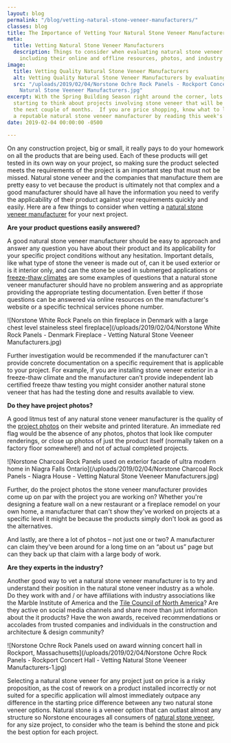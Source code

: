 ```yaml
---
layout: blog
permalink: "/blog/vetting-natural-stone-veneer-manufacturers/"
classes: blog
title: The Importance of Vetting Your Natural Stone Veneer Manufacturer
meta:
  title: Vetting Natural Stone Veneer Manufacturers
  description: Things to consider when evaluating natural stone veneer manufacturers,
    including their online and offline resources, photos, and industry accolades.
image:
  title: Vetting Quality Natural Stone Veneer Manufacturers
  alt: Vetting Quality Natural Stone Veneer Manufacturers by evaluating project photos
  src: "/uploads/2019/02/04/Norstone Ochre Rock Panels - Rockport Concert Hall - Vetting
    Natural Stone Veeneer Manufacturers.jpg"
excerpt: With the Spring Building Season right around the corner, lots of folks are
  starting to think about projects involving stone veneer that will be happening over
  the next couple of months.  If you are price shopping, know what to look for in
  a reputable natural stone veneer manufacturer by reading this week's blog.
date: 2019-02-04 00:00:00 -0500

---
```

On any construction project, big or small, it really pays to do your homework on all the products that are being used. Each of these products will get tested in its own way on your project, so making sure the product selected meets the requirements of the project is an important step that must not be missed. Natural stone veneer and the companies that manufacture them are pretty easy to vet because the product is ultimately not that complex and a good manufacturer should have all have the information you need to verify the applicability of their product against your requirements quickly and easily. Here are a few things to consider when vetting a [natural stone veneer manufacturer](https://www.norstoneusa.com/) for your next project.

**Are your product questions easily answered?**

A good natural stone veneer manufacturer should be easy to approach and answer any question you have about their product and its applicability for your specific project conditions without any hesitation. Important details, like what type of stone the veneer is made out of, can it be used exterior or is it interior only, and can the stone be used in submerged applications or [freeze-thaw climates](https://www.norstoneusa.com/blog/freeze-thaw-and-stacked-stone/) are some examples of questions that a natural stone veneer manufacturer should have no problem answering and as appropriate providing the appropriate testing documentation. Even better if those questions can be answered via online resources on the manufacturer's website or a specific technical services phone number.

![Norstone White Rock Panels on thin fireplace in Denmark with a large chest level staineless steel fireplace](/uploads/2019/02/04/Norstone White Rock Panels - Denmark Fireplace - Vetting Natural Stone Veeneer Manufacturers.jpg)

Further investigation would be recommended if the manufacturer can't provide concrete documentation on a specific requirement that is applicable to your project. For example, if you are installing stone veneer exterior in a freeze-thaw climate and the manufacturer can't provide independent lab certified freeze thaw testing you might consider another natural stone veneer that has had the testing done and results available to view.

**Do they have project photos?**

A good litmus test of any natural stone veneer manufacturer is the quality of the [project photos](https://www.norstoneusa.com/gallery/) on their website and printed literature. An immediate red flag would be the absence of any photos, photos that look like computer renderings, or close up photos of just the product itself (normally taken on a factory floor somewhere!) and not of actual completed projects.

![Norstone Charcoal Rock Panels used on exterior facade of ultra modern home in Niagra Falls Ontario](/uploads/2019/02/04/Norstone Charcoal Rock Panels - Niagra House - Vetting Natural Stone Veeneer Manufacturers.jpg)

Further, do the project photos the stone veneer manufacturer provides come up on par with the project you are working on? Whether you're designing a feature wall on a new restaurant or a fireplace remodel on your own home, a manufacturer that can't show they've worked on projects at a specific level it might be because the products simply don't look as good as the alternatives.

And lastly, are there a lot of photos – not just one or two? A manufacturer can claim they've been around for a long time on an “about us” page but can they back up that claim with a large body of work.

**Are they experts in the industry?**

Another good way to vet a natural stone veneer manufacturer is to try and understand their position in the natural stone veneer industry as a whole. Do they work with and / or have affiliations with industry associations like the Marble Institute of America and the [Tile Council of North America](https://www.norstoneusa.com/blog/learning-the-best-practices-for-tile-and-stone-installations-by-the-tile-council-of-north-america/)? Are they active on social media channels and share more than just information about the it products? Have the won awards, received recommendations or accolades from trusted companies and individuals in the construction and architecture & design community?

![Norstone Ochre Rock Panels used on award winning concert hall in Rockport, Massachusetts](/uploads/2019/02/04/Norstone Ochre Rock Panels - Rockport Concert Hall - Vetting Natural Stone Veeneer Manufacturers-1.jpg)

Selecting a natural stone veneer for any project just on price is a risky proposition, as the cost of rework on a product installed incorrectly or not suited for a specific application will almost immediately outpace any difference in the starting price difference between any two natural stone veneer options. Natural stone is a veneer option that can outlast almost any structure so Norstone encourages all consumers of [natural stone veneer](https://www.norstoneusa.com/products/), for any size project, to consider who the team is behind the stone and pick the best option for each project. 